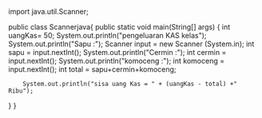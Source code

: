 
import java.util.Scanner;

public class Scannerjava{
    public static void main(String[] args) {
        int uangKas= 50;
        System.out.println("pengeluaran KAS kelas");
        System.out.println("Sapu :");
        Scanner input = new Scanner (System.in);
        int sapu = input.nextInt();
        System.out.println("Cermin :");
        int cermin = input.nextInt();
        System.out.println("komoceng :");
        int komoceng = input.nextInt();
        int total = sapu+cermin+komoceng;
        
        System.out.println("sisa uang Kas = " + (uangKas - total) +" Ribu");
        
        
        
        
        
}
}
